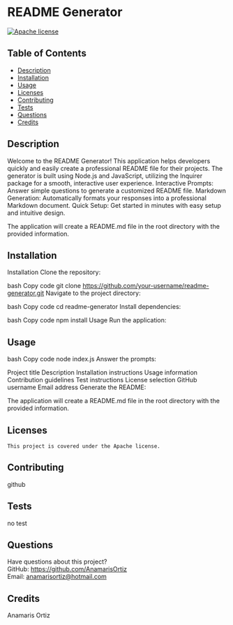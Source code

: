 # README Generator
 [![Apache license](https://img.shields.io/badge/License-Apache-blue.svg)](https://opensource.org/licenses/Apache-2.0)

  ## Table of Contents
  * [Description](#description)
  * [Installation](#installation)
  * [Usage](#usage)
  * [Licenses](#licenses)
  * [Contributing](#contributing)
  * [Tests](#tests)
  * [Questions](#questions)
  * [Credits](#credits)

  ## Description
  Welcome to the README Generator! This application helps developers quickly and easily create a professional README file for their projects. The generator is built using Node.js and JavaScript, utilizing the Inquirer package for a smooth, interactive user experience.
  Interactive Prompts: Answer simple questions to generate a customized README file.
  Markdown Generation: Automatically formats your responses into a professional Markdown document.
  Quick Setup: Get started in minutes with easy setup and intuitive design.




The application will create a README.md file in the root directory with the provided information.

  ## Installation
  Installation
Clone the repository:

bash
Copy code
git clone https://github.com/your-username/readme-generator.git
Navigate to the project directory:

bash
Copy code
cd readme-generator
Install dependencies:

bash
Copy code
npm install
Usage
Run the application:


  ## Usage
  
bash
Copy code
node index.js
Answer the prompts:

Project title
Description
Installation instructions
Usage information
Contribution guidelines
Test instructions
License selection
GitHub username
Email address
Generate the README:

The application will create a README.md file in the root directory with the provided information.

  ## Licenses
    This project is covered under the Apache license.

  ## Contributing
  github

  ## Tests
  no test

  ## Questions
  Have questions about this project?  
  GitHub: https://github.com/AnamarisOrtiz  
  Email: anamarisortiz@hotmail.com

  ## Credits
  Anamaris Ortiz
